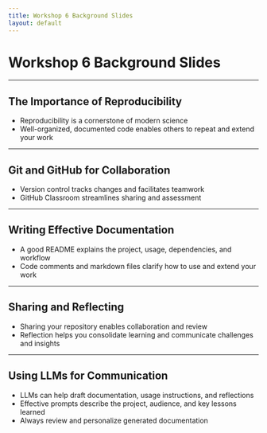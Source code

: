 ```yaml
---
title: Workshop 6 Background Slides
layout: default
---
```


# Workshop 6 Background Slides

---

## The Importance of Reproducibility
- Reproducibility is a cornerstone of modern science
- Well-organized, documented code enables others to repeat and extend your work

---

## Git and GitHub for Collaboration
- Version control tracks changes and facilitates teamwork
- GitHub Classroom streamlines sharing and assessment

---

## Writing Effective Documentation
- A good README explains the project, usage, dependencies, and workflow
- Code comments and markdown files clarify how to use and extend your work

---

## Sharing and Reflecting
- Sharing your repository enables collaboration and review
- Reflection helps you consolidate learning and communicate challenges and insights

---

## Using LLMs for Communication
- LLMs can help draft documentation, usage instructions, and reflections
- Effective prompts describe the project, audience, and key lessons learned
- Always review and personalize generated documentation
